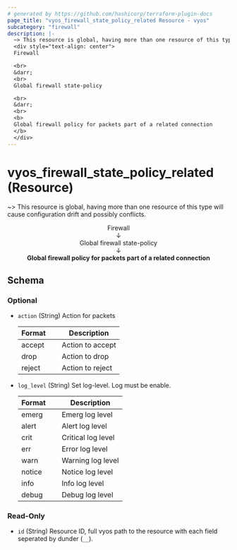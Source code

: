 ```yaml
---
# generated by https://github.com/hashicorp/terraform-plugin-docs
page_title: "vyos_firewall_state_policy_related Resource - vyos"
subcategory: "firewall"
description: |-
  ~> This resource is global, having more than one resource of this type will cause configuration drift and possibly conflicts.
  <div style="text-align: center">
  Firewall

  <br>
  &darr;
  <br>
  Global firewall state-policy

  <br>
  &darr;
  <br>
  <b>
  Global firewall policy for packets part of a related connection
  </b>
  </div>
---
```


# vyos_firewall_state_policy_related (Resource)

~> This resource is global, having more than one resource of this type will cause configuration drift and possibly conflicts.

<div style="text-align: center">
Firewall

<br>
&darr;
<br>
Global firewall state-policy

<br>
&darr;
<br>
<b>
Global firewall policy for packets part of a related connection
</b>
</div>



<!-- schema generated by tfplugindocs -->
## Schema

### Optional

- `action` (String) Action for packets

    |  Format &emsp; | Description  |
    |----------|---------------|
    |  accept  &emsp; |  Action to accept  |
    |  drop  &emsp; |  Action to drop  |
    |  reject  &emsp; |  Action to reject  |
- `log_level` (String) Set log-level. Log must be enable.

    |  Format &emsp; | Description  |
    |----------|---------------|
    |  emerg  &emsp; |  Emerg log level  |
    |  alert  &emsp; |  Alert log level  |
    |  crit  &emsp; |  Critical log level  |
    |  err  &emsp; |  Error log level  |
    |  warn  &emsp; |  Warning log level  |
    |  notice  &emsp; |  Notice log level  |
    |  info  &emsp; |  Info log level  |
    |  debug  &emsp; |  Debug log level  |

### Read-Only

- `id` (String) Resource ID, full vyos path to the resource with each field seperated by dunder (`__`).
